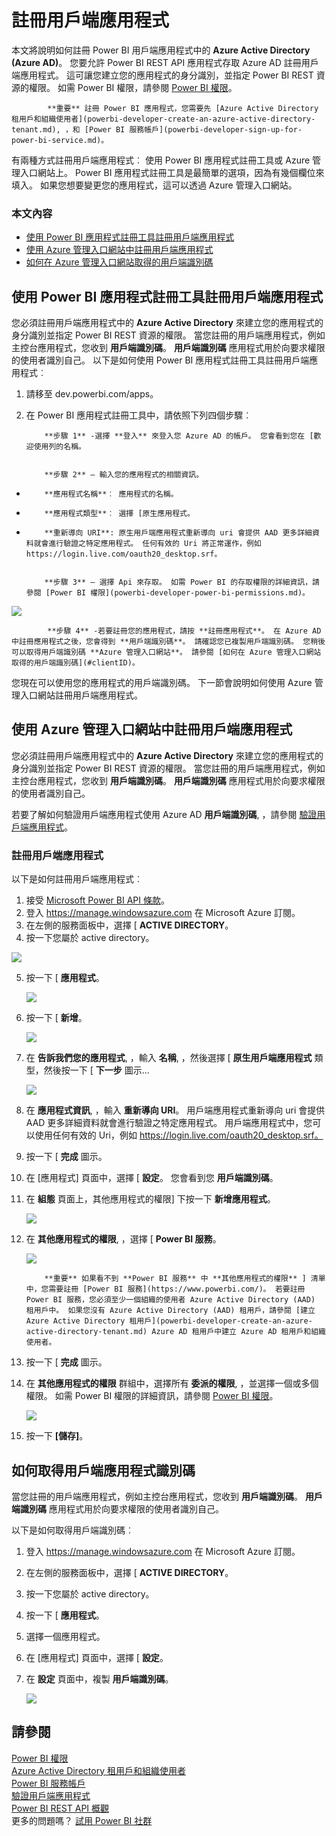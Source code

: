 <properties
   pageTitle="註冊用戶端應用程式"
   description="註冊用戶端應用程式"
   services="powerbi"
   documentationCenter=""
   authors="guyinacube"
   manager="mblythe"
   backup=""
   editor=""
   tags=""
   qualityFocus="no"
   qualityDate=""/>

<tags
   ms.service="powerbi"
   ms.devlang="NA"
   ms.topic="article"
   ms.tgt_pltfrm="NA"
   ms.workload="powerbi"
   ms.date="08/23/2016"
   ms.author="asaxton"/>

# 註冊用戶端應用程式

本文將說明如何註冊 Power BI 用戶端應用程式中的 **Azure Active Directory (Azure AD)**。 您要允許 Power BI REST API 應用程式存取 Azure AD 註冊用戶端應用程式。 這可讓您建立您的應用程式的身分識別，並指定 Power BI REST 資源的權限。 如需 Power BI 權限，請參閱 [Power BI 權限](powerbi-developer-power-bi-permissions.md)。


            **重要** 註冊 Power BI 應用程式，您需要先 [Azure Active Directory 租用戶和組織使用者](powerbi-developer-create-an-azure-active-directory-tenant.md), ，和 [Power BI 服務帳戶](powerbi-developer-sign-up-for-power-bi-service.md)。

有兩種方式註冊用戶端應用程式︰ 使用 Power BI 應用程式註冊工具或 Azure 管理入口網站上。 Power BI 應用程式註冊工具是最簡單的選項，因為有幾個欄位來填入。 如果您想要變更您的應用程式，這可以透過 Azure 管理入口網站。

### 本文內容

- [使用 Power BI 應用程式註冊工具註冊用戶端應用程式](#clientTool)
- [使用 Azure 管理入口網站中註冊用戶端應用程式](#client)
- [如何在 Azure 管理入口網站取得的用戶端識別碼](#clientID)

<a name="clientTool"></a>
## 使用 Power BI 應用程式註冊工具註冊用戶端應用程式
您必須註冊用戶端應用程式中的 **Azure Active Directory** 來建立您的應用程式的身分識別並指定 Power BI REST 資源的權限。 當您註冊的用戶端應用程式，例如主控台應用程式，您收到 **用戶端識別碼**。   **用戶端識別碼** 應用程式用於向要求權限的使用者識別自己。
以下是如何使用 Power BI 應用程式註冊工具註冊用戶端應用程式︰

1.  請移至 dev.powerbi.com/apps。
2.  在 Power BI 應用程式註冊工具中，請依照下列四個步驟︰


            **步驟 1** -選擇 **登入** 來登入您 Azure AD 的帳戶。 您會看到您在 [歡迎使用列的名稱。


            **步驟 2** – 輸入您的應用程式的相關資訊。

  * 
            **應用程式名稱**︰ 應用程式的名稱。
  * 
            **應用程式類型**︰ 選擇 [原生應用程式。
  * 
            **重新導向 URI**: 原生用戶端應用程式重新導向 uri 會提供 AAD 更多詳細資料就會進行驗證之特定應用程式。 任何有效的 Uri 將正常運作，例如 https://login.live.com/oauth20_desktop.srf。


            **步驟 3** – 選擇 Api 來存取。 如需 Power BI 的存取權限的詳細資訊，請參閱 [Power BI 權限](powerbi-developer-power-bi-permissions.md)。

![](media/powerbi-developer-register-a-client-app/register-app-tool-step-3.png)


            **步驟 4** -若要註冊您的應用程式，請按 **註冊應用程式**。 在 Azure AD 中註冊應用程式之後，您會得到 **用戶端識別碼**。 請確認您已複製用戶端識別碼。 您稍後可以取得用戶端識別碼 **Azure 管理入口網站**。 請參閱 [如何在 Azure 管理入口網站取得的用戶端識別碼](#clientID)。

您現在可以使用您的應用程式的用戶端識別碼。 下一節會說明如何使用 Azure 管理入口網站註冊用戶端應用程式。

<a name="client"></a>
## 使用 Azure 管理入口網站中註冊用戶端應用程式
您必須註冊用戶端應用程式中的 **Azure Active Directory** 來建立您的應用程式的身分識別並指定 Power BI REST 資源的權限。 當您註冊的用戶端應用程式，例如主控台應用程式，您收到 **用戶端識別碼**。   **用戶端識別碼** 應用程式用於向要求權限的使用者識別自己。

若要了解如何驗證用戶端應用程式使用 Azure AD **用戶端識別碼**, ，請參閱 [驗證用戶端應用程式](powerbi-developer-authenticate-a-client-app.md)。

### 註冊用戶端應用程式

以下是如何註冊用戶端應用程式︰
1. 接受 [Microsoft Power BI API 條款](https://powerbi.microsoft.com/api-terms)。
2. 登入 https://manage.windowsazure.com 在 Microsoft Azure 訂閱。
3. 在左側的服務面板中，選擇 [ **ACTIVE DIRECTORY**。
4. 按一下您屬於 active directory。

  ![](media/powerbi-developer-register-a-client-app/register-app-ad.png)

5. 按一下 [ **應用程式**。

    ![](media/powerbi-developer-register-a-client-app/register-app-applications.png)

6. 按一下 [ **新增**。

    ![](media/powerbi-developer-register-a-client-app/register-app-add.png)

7. 在 **告訴我們您的應用程式**, ，輸入 **名稱**, ，然後選擇 [ **原生用戶端應用程式** 類型，然後按一下 [ **下一步** 圖示...

    ![](media/powerbi-developer-register-a-client-app/register-app-client-app.png)

8. 在 **應用程式資訊**, ，輸入 **重新導向 URI**。 用戶端應用程式重新導向 uri 會提供 AAD 更多詳細資料就會進行驗證之特定應用程式。 用戶端應用程式中，您可以使用任何有效的 Uri，例如 https://login.live.com/oauth20_desktop.srf。

9.  按一下 [ **完成** 圖示。
10. 在 [應用程式] 頁面中，選擇 [ **設定**。 您會看到您 **用戶端識別碼**。
11. 在 **組態** 頁面上，其他應用程式的權限] 下按一下 **新增應用程式**。

    ![](media/powerbi-developer-register-a-client-app/register-app-add-application.png)

12. 在 **其他應用程式的權限**, ，選擇 [ **Power BI 服務**。

    ![](media/powerbi-developer-register-a-client-app/register-app-permissions-to-other-applications.png)

      
            **重要** 如果看不到 **Power BI 服務** 中 **其他應用程式的權限** ] 清單中，您需要註冊 [Power BI 服務](https://www.powerbi.com/)。 若要註冊 Power BI 服務，您必須至少一個組織的使用者 Azure Active Directory (AAD) 租用戶中。 如果您沒有 Azure Active Directory (AAD) 租用戶，請參閱 [建立 Azure Active Directory 租用戶](powerbi-developer-create-an-azure-active-directory-tenant.md) Azure AD 租用戶中建立 Azure AD 租用戶和組織使用者。

13. 按一下 [ **完成** 圖示。
14. 在 **其他應用程式的權限** 群組中，選擇所有 **委派的權限**, ，並選擇一個或多個權限。 如需 Power BI 權限的詳細資訊，請參閱 [Power BI 權限](powerbi-developer-power-bi-permissions.md)。

    ![](media/powerbi-developer-register-a-client-app/register-app-delegated-permissions.png)

15. 按一下 **[儲存]**。

<a name="clientID"></a>
## 如何取得用戶端應用程式識別碼
當您註冊的用戶端應用程式，例如主控台應用程式，您收到 **用戶端識別碼**。   **用戶端識別碼** 應用程式用於向要求權限的使用者識別自己。

以下是如何取得用戶端識別碼︰

1. 登入 https://manage.windowsazure.com 在 Microsoft Azure 訂閱。
2. 在左側的服務面板中，選擇 [ **ACTIVE DIRECTORY**。
3. 按一下您屬於 active directory。
4. 按一下 [ **應用程式**。
5. 選擇一個應用程式。
6. 在 [應用程式] 頁面中，選擇 [ **設定**。
7. 在 **設定** 頁面中，複製 **用戶端識別碼**。

    ![](media/powerbi-developer-register-a-client-app/register-app-clientid.png)

## 請參閱

[Power BI 權限](powerbi-developer-power-bi-permissions.md)  
[Azure Active Directory 租用戶和組織使用者](powerbi-developer-create-an-azure-active-directory-tenant.md)  
[Power BI 服務帳戶](powerbi-developer-sign-up-for-power-bi-service.md)  
[驗證用戶端應用程式](powerbi-developer-authenticate-a-client-app.md)  
[Power BI REST API 概觀](powerbi-developer-overview-of-power-bi-rest-api.md)  
更多的問題嗎？ [試用 Power BI 社群](http://community.powerbi.com/)